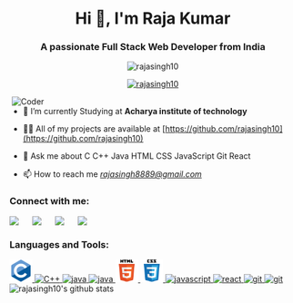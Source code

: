 <body>
<h1 align="center">Hi 👋, I'm Raja Kumar</h1>
<h3 align="center">A passionate Full Stack Web Developer from India</h3>

<p align="center"> <img src="https://komarev.com/ghpvc/?username=rajasingh10&label=Profile%20views&color=0e75b6&style=flat" alt="rajasingh10" /> </p>

<p align="center"> <a href="https://github.com/ryo-ma/github-profile-trophy"><img src="https://github-profile-trophy.vercel.app/?username=rajasingh10&theme=nord" alt="rajasingh10" /></a> </p>
<img align="right" alt="Coder" width="500" src="https://camo.githubusercontent.com/9afefcbff89a66b497e623146404d0e0d51fd46d9cd4039f8580a339a2ad9cbc/68747470733a2f2f6d69726f2e6d656469756d2e636f6d2f6d61782f323830302f312a4255376630324c655165454c7a747178613865436d772e676966">

- 🌱 I’m currently Studying at **Acharya institute of technology**

- 👨‍💻 All of my projects are available at [https://github.com/rajasingh10](https://github.com/rajasingh10)

- 💬 Ask me about C C++ Java HTML CSS JavaScript Git React

- 📫 How to reach me *rajasingh8889@gmail.com*

<h3 align="left">Connect with me:</h3>
<p align="left">
    <a href="https://www.linkedin.com/in/raja-kumar-00a6a51b1/"><img align="left"raja-kumar-linkedin" width="40px" src="https://cdn.jsdelivr.net/npm/simple-icons@v3/icons/linkedin.svg" /></a>
    <a href="https://twitter.com/RajaSingh8889"><img align="left"raja-kumar-twitter" width="40px" src="https://cdn.jsdelivr.net/npm/simple-icons@v3/icons/twitter.svg" /></a>
    <a href="https://www.hackerrank.com/rajasingh8889"><img align="left"raja-kumar-hacker-rank" width="40px" src="https://cdn.jsdelivr.net/npm/simple-icons@v3/icons/hackerrank.svg" /></a>
    <a href="https://www.freecodecamp.org/rajasingh10"><img align="left"raja-kumar-freecodecamp" width="40px" src="https://cdn.jsdelivr.net/npm/simple-icons@v3/icons/freecodecamp.svg" /></a>
</p>
<br>
<h3 align="left">Languages and Tools:</h3>
<p align="left"><a href="https://www.cprogramming.com/" target="_blank"> <img src="https://raw.githubusercontent.com/devicons/devicon/master/icons/c/c-original.svg" alt="c" width="40" height="40"/> </a>
  <a href="https://www.w3schools.com/CPP/default.asp" target="_blank"> <img src="https://raw.githubusercontent.com/jmnote/z-icons/master/svg/cpp.svg" alt="C++" width="40" height="40" /> </a>
    <a href="https://www.java.com/en/" target="_blank"> <img src="https://www.vectorlogo.zone/logos/java/java-icon.svg" alt="java" width="40" height="40"/> </a> 
    <a href="https://www.python.org/" target="_blank"> <img src="https://www.vectorlogo.zone/logos/python/python-icon.svg" alt="java" width="40" height="40"/> </a> 
    <a href="https://www.w3.org/html/" target="_blank"> <img src="https://raw.githubusercontent.com/devicons/devicon/master/icons/html5/html5-original-wordmark.svg" alt="html5" width="40" height="40"/> </a> 
<a href="https://www.w3schools.com/css/" target="_blank"> <img src="https://raw.githubusercontent.com/devicons/devicon/master/icons/css3/css3-original-wordmark.svg" alt="css3" width="40" height="40"/> </a> 
<a href="https://www.w3schools.com/js/" target="_blank"> <img src="https://www.vectorlogo.zone/logos/javascript/javascript-icon.svg" alt="javascript" width="40" height="40"/> </a> 
  <a href="https://reactjs.org/docs/hooks-state.html" target="_blank"> <img src="https://www.vectorlogo.zone/logos/reactjs/reactjs-icon.svg" alt="react" width="40" height="40"/> </a>
<a href="https://git-scm.com/" target="_blank"> <img src="https://www.vectorlogo.zone/logos/git-scm/git-scm-icon.svg" alt="git" width="40" height="40"/> </a> 
<a href="https://firebase.google.com/docs/hosting/" target="_blank"> <img src="https://www.vectorlogo.zone/logos/firebase/firebase-icon.svg" alt="git" width="40" height="40"/> </a> 


   
<br>
<a href="https://github.com/anuraghazra/github-readme-stats">
  <img align="left" src="https://github-readme-stats.vercel.app/api?username=rajasingh10&show_icons=true&include_all_commits=true&theme=onedark" alt="rajasingh10's github stats" />
<!--   <img align="center" src="https://github-readme-stats.vercel.app/api/top-langs?username=rajasingh10&show_icons=true&locale=en&layout=compact&theme=onedark" alt="rajasingh10"/> -->
  

    
</a>


</body>
